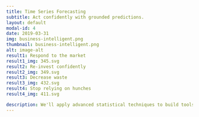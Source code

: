 ```yaml
---
title: Time Series Forecasting
subtitle: Act confidently with grounded predictions.
layout: default
modal-id: 4
date: 2019-03-31
img: business-intelligent.png
thumbnail: business-intelligent.png
alt: image-alt
result1: Respond to the market
result1_img: 345.svg
result2: Re-invest confidently
result2_img: 349.svg
result3: Decrease waste
result3_img: 432.svg
result4: Stop relying on hunches
result4_img: 411.svg

description: We'll apply advanced statistical techniques to build tools to predict what's important to your business. Whether it's weekly tourism numbers, inventory requirements, monthly revenue, staffing needs, we'll combine our statistical tools with your domain expertise to build a winning solution.
---
```

